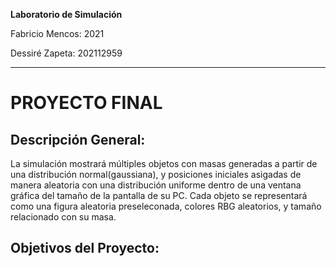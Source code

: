 **Laboratorio de Simulación**

Fabricio Mencos: 2021

Dessiré Zapeta: 202112959

 ------
# **PROYECTO FINAL**


## **Descripción General:**
La simulación mostrará múltiples objetos con masas generadas a partir de una distribución normal(gaussiana), y posiciones iniciales asigadas de manera aleatoria con una distribución uniforme dentro de una ventana gráfica del tamaño de la pantalla de su PC. Cada objeto se representará como una figura aleatoria preseleconada, colores RBG aleatorios, y tamaño relacionado con su masa.

## **Objetivos del Proyecto:**
